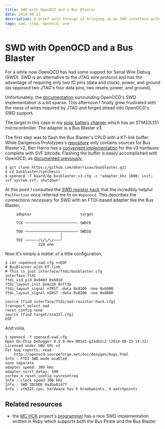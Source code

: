 ```yaml
---
title: SWD with OpenOCD and a Bus Blaster
date: 2014-08-23
description: A brief walk-through of bringing up an SWD interface with OpenOCD and a Bus Blaster JTAG adapter
tags: swd, jtag, openocd, arm
---
```


# SWD with OpenOCD and a Bus Blaster

For a while now OpenOCD has had some support for Serial Wire Debug (SWD).
SWD is an alternative to the JTAG wire protocol and has the advantage
of requiring only two IO pins (data and clock), power, and ground (as
opposed two JTAG's four data pins, two resets, power, and ground).

Unfortunately, the [documentation][] surrounding OpenOCD's SWD
implementation is a bit sparse. This afternoon I finally grew
frustrated with the mess of wires required by JTAG and forged ahead
into OpenOCD's SWD support.

The target in this case in my [solar battery charger][charger] which
has an STM32L151 microcontroller. The adapter is a Bus Blaster v3.

The first step was to flash the Bus Blaster's CPLD with a KT-link
buffer. While Dangerous Prototypes's [repository][] only contains
sources for Bus Blaster v2, Ben Harris has a
[convenient implementation][ktlink] for the v3 hardware complete with
SVF bitcode. Flashing the buffer is easily accomplished with OpenOCD,
as [documented previously][flashing cpld],

    $ git clone https://github.com/bharrisau/busblaster.git
    $ cd busblaster/synthesis
    $ openocd -f board/dp_busblaster_v3.cfg -c "adapter_khz 1000; init; svf system.svf; shutdown"

At this point I consulted the [SWD resistor hack][] that the
incredibly helpful `PaulFertser` once referred me to on
`#openocd`. This describes the connections necessary for SWD with an
FTDI-based adapter like the Bus Blaster,

         adapter                      target

         TCK ──────────────────────── SWDCK
         
         TDO ────────────────┬─────── SWDIO
                             │
         TDI ──────/\/\/\/───┘
                   220 ohm

Now it's simply a matter of a little configuration,

    $ cat >openocd-swd.cfg <<EOF
    # BusBlaster with KT-link
    # This is just interface/ftdi/busblaster.cfg
    interface ftdi
    ftdi_vid_pid 0x0403 0x6010
    ftdi_layout_init 0x8c28 0xff3b
    ftdi_layout_signal nTRST -data 0x0100 -noe 0x0400
    ftdi_layout_signal nSRST -data 0x0200 -noe 0x0800

    source [find interface/ftdi/swd-resistor-hack.cfg]
    transport select swd
    reset_config none
    source [find target/stm32l.cfg]
    EOF

And voila,

    $ openocd -f openocd-swd.cfg 
    Open On-Chip Debugger 0.9.0-dev-00141-g11db2c2 (2014-08-23-14:32)
    Licensed under GNU GPL v2
    For bug reports, read
    	http://openocd.sourceforge.net/doc/doxygen/bugs.html
    Info : FTDI SWD mode enabled
    none separate
    adapter speed: 300 kHz
    adapter_nsrst_delay: 100
    cortex_m reset_config sysresetreq
    Info : clock speed 300 kHz
    Info : SWD IDCODE 0x2ba01477
    Info : stm32l.cpu: hardware has 6 breakpoints, 4 watchpoints


  
[documentation]: http://openocd.sourceforge.net/doc/html/Debug-Adapter-Configuration.html#Debug-Adapter-Configuration
[repository]: https://code.google.com/p/dangerous-prototypes-open-hardware/source/browse/#svn%2Ftrunk%2FBus_Blaster%2Fbuffer_logic
[flashing cpld]: http://bgamari.github.io/posts/2013-07-24-flashing-busblaster-cpld-with-openocd.html
[SWD resistor hack]: https://github.com/ntfreak/openocd/blob/master/tcl/interface/ftdi/swd-resistor-hack.cfg
[ktlink]: https://github.com/bharrisau/busblaster
[charger]: https://github.com/bgamari/solar-charger-v2

## Related resources

 * the [MC HCK][] project's [programmer][] has a nice SWD implementation
   written in Ruby which supports both the Bus Pirate and the Bus
   Blaster

[MC HCK]: http://www.mchck.org/
[programmer]: https://github.com/mchck/programmer

